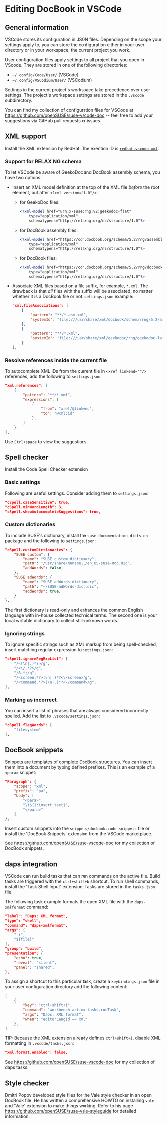 # Editing DocBook in VSCode

## General information

VSCode stores its configuration in JSON files. Depending on the scope your
settings apply to, you can store the configuration either in your user directory
or in your workspace, the current project you work.

User configuration files apply settings to all project that you open in VScode.
They are stored in one of the following directories:

* `~/.config/Code/User/` (VSCode)
* `~/.config/VSCodium/User/` (VSCodium)

Settings in the current project's workspace take precedence over user settings.
The project's workspace settings are stored in the `.vscode` subdirectory.

You can find my collection of configuration files for VSCode at
https://github.com/openSUSE/suse-vscode-doc -- feel free to add your suggestions
via GitHub pull requests or issues.


## XML support

Install the XML extension by RedHat. The exention ID is
[`redhat.vscode-xml`](https://marketplace.visualstudio.com/items?itemName=redhat.vscode-xml).

### Support for RELAX NG schema

To let VSCode be aware of GeekoDoc and DocBook assembly schema, you have two options:

- Insert an XML model definition at the top of the XML file *before* the root
  element, but after `<?xml version="1.0"/>`.
    - for GeekoDoc files:
        ```xml
        <?xml-model href="urn:x-suse:rng:v2:geekodoc-flat"
            type="application/xml"
            schematypens="http://relaxng.org/ns/structure/1.0"?>
        ```
    - for DocBook assembly files:
        ```xml
        <?xml-model href="https://cdn.docbook.org/schema/5.2/rng/assemblyxi.rng"
            type="application/xml"
            schematypens="http://relaxng.org/ns/structure/1.0"?>

    - for DocBook files:
        ```xml
        <?xml-model href="https://cdn.docbook.org/schema/5.2/rng/docbookxi.rng"
            type="application/xml"
            schematypens="http://relaxng.org/ns/structure/1.0"?>

        ```

- Associate XML files based on a file suffix, for example, `*.xml`. The drawback
  is that *all* files with the suffix will be associated, no matter whether it
  is a DocBook file or not. `settings.json` example:

    ```json
    "xml.fileAssociations": [
        {
            "pattern": "**/*.asm.xml",
            "systemId": "file:///usr/share/xml/docbook/schema/rng/5.2/assemblyxi.rng"
        },
        {
            "pattern": "**/*.xml",
            "systemId": "file:///usr/share/xml/geekodoc/rng/geekodoc-latest-flat.rng"
        }
    ],
    ```

### Resolve references inside the current file

To autocomplete XML IDs from the current file in `<xref linkend=""/>` references,
add the following to `settings.json`:

```json
"xml.references": [
    {
        "pattern": "**/*.xml",
        "expressions": [
            {
                "from": "xref/@linkend",
                "to": "@xml:id"
            },
        ]
    }
],
```

Use `Ctrl+space` to view the suggestions.

## Spell checker

Install the Code Spell Checker extension

### Basic settings

Following are useful settings. Consider adding them to `settings.json`:

```json
"cSpell.caseSensitive": true,
"cSpell.minWordLength": 3,
"cSpell.showAutocompleteSuggestions": true,
```

### Custom dictionaries

To include SUSE's dictionary, install the `suse-documentation-dicts-en` package
and the following to `settings.json`:

```json
"cSpell.customDictionaries": {
    "SUSE custom": {
        "name": "SUSE custom dictionary",
        "path": "/usr/share/hunspell/en_US-suse-doc.dic",
        "addWords": false,
    },
    "SUSE adWords": {
        "name": "SUSE adWords dictionary",
        "path": "~/SUSE-adWords-dict.dic",
        "addWords": true,
    }
},
```

The first dictionary is read-only and enhances the common English language with
in-house collected technical terms. The second one is your local writable
dictionary to collect still-unknown words.

### Ignoring strings

To ignore specific strings such as XML markup from being spell-checked, insert
matching regular expression to `settings.json`:

```json
"cSpell.ignoreRegExpList": [
    "/<(\n|.)*?>/g",
    "/<\/.*?>/g",
    "/&.*;/g",
    "/<screen.*?>(\n|.)*?<\/screen>/g",
    "/<command.*?>(\n|.)*?<\/command>/g",
],
```

### Marking as incorrect

You can insert a list of phrases that are always considered incorrectly spelled.
Add the list to  `.vscode/settings.json`:
```json
"cSpell.flagWords": [
    "filesystem"
],
```

## DocBook snippets

Snippets are templates of complete DocBook structures. You can insert them into
a document by typing defined prefixes. This is an example of a `<para>` snippet:

```json
"Paragraph": {
    "scope": "xml",
    "prefix": "pa",
    "body": [
        "<para>",
        "\t${1:insert text}",
        "</para>"
    ]
},
```

Insert custom snippets into the `snippets/docbook.code-snippets` file or install
the 'DocBook Snippets' extension from the VSCode marketplace.

See https://github.com/openSUSE/suse-vscode-doc for my collection of DocBook
snippets.

## daps integration

VSCode can run build tasks that can run commands on the active file. Build tasks
are triggered with the `ctrl+shift+b` shortcut. To run shell commands, install
the 'Task Shell Input' extension. Tasks are stored in the `tasks.json` file.

The following task example formats the open XML file with the `daps-xmlformat`
command:

```json
"label": "Daps: XML format",
"type": "shell",
"command": "daps-xmlformat",
"args": [
    "-i",
    "${file}"
],
"group": "build",
"presentation": {
    "echo": true,
    "reveal": "silent",
    "panel": "shared",
},
```

To assign a shortcut to this particular task, create a `keybindings.json` file
in your user configuration directory add the following content:

```json
[
    {
        "key": "ctrl+shift+i",
        "command": "workbench.action.tasks.runTask",
        "args": "Daps: XML format",
        "when": "editorLangId == xml"
    },
]
```

TIP: Because the XML extension already defines `ctrl+shift+i`, disable XML
formatting in `.vscode/tasks.json`:

```json
"xml.format.enabled": false,
```

See https://github.com/openSUSE/suse-vscode-doc for my collection of daps tasks.

## Style checker

Dmitri Popov developed style files for the Vale style checker in an open DocBook
file. He has written a comprehensive HOWTO on installing `vale` and 'Vale'
extension to make things working. Refer to his page
https://github.com/openSUSE/suse-vale-styleguide for detailed information.
